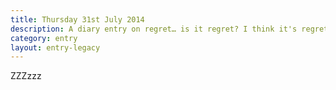 ```yaml
---
title: Thursday 31st July 2014
description: A diary entry on regret… is it regret? I think it's regret. Or is it? No, it's not. Maybe I'm overthi… Zzzzz
category: entry
layout: entry-legacy
---
```


ZZZzzz
